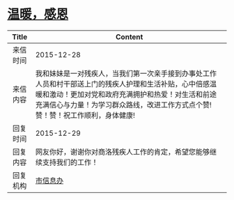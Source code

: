 # <a href="http://www.shangluo.gov.cn/zmhd/ldxxxx.jsp?urltype=leadermail.LeaderMailContentUrl&wbtreeid=1112&leadermailid=3458">温暖，感恩</a>
|Title|Content|
|:---:|---|
|来信时间|2015-12-28|
|来信内容|我和妹妹是一对残疾人，当我们第一次亲手接到办事处工作人员和村干部送上门的残疾人护理和生活补贴，心中倍感温暖和激动！更加对党和政府充满拥护和热爱！对生活和前途充满信心与力量！为学习群众路线，改进工作方式点个赞!赞！赞！祝工作顺利，身体健康!|
|回复时间|2015-12-29|
|回复内容|网友你好，谢谢你对商洛残疾人工作的肯定，希望您能够继续支持我们的工作！|
|回复机构|<a href="../../categories/agencies/市信息办.md">市信息办</a>|
